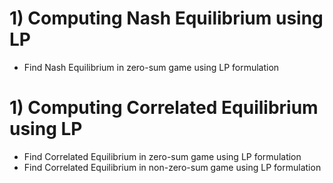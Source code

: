 # 1) Computing Nash Equilibrium using LP
 - Find Nash Equilibrium in zero-sum game using LP formulation

# 1) Computing Correlated Equilibrium using LP
- Find Correlated Equilibrium in zero-sum game using LP formulation
- Find Correlated Equilibrium in non-zero-sum game using LP formulation
